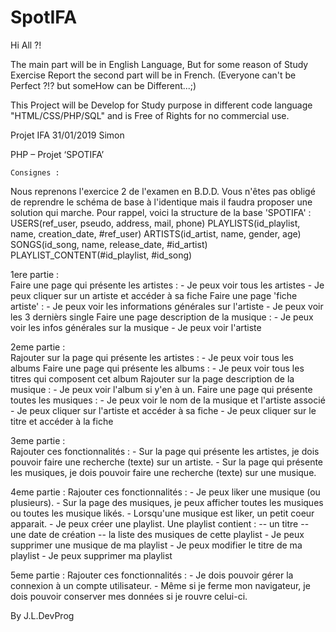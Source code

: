 # SpotIFA

Hi All ?!


The main part will be in English Language,
But for some reason of Study Exercise Report the second part will be in French.
(Everyone can't be Perfect ?!? but someHow can be Different...;)



This Project will be Develop for Study purpose in different code language "HTML/CSS/PHP/SQL"
and is Free of Rights for no commercial use.



Projet IFA 31/01/2019 Simon

PHP	–	Projet	‘SPOTIFA’	

	Consignes :  
 Nous reprenons l'exercice 2 de l'examen en B.D.D. Vous n'êtes pas obligé de reprendre le schéma de base à l'identique mais il faudra proposer une solution qui marche. 
 Pour rappel, voici la structure de la base 'SPOTIFA' :   USERS(ref_user, pseudo, address, mail, phone)  PLAYLISTS(id_playlist, name, creation_date, #ref_user)  ARTISTS(id_artist, name, gender, age)  SONGS(id_song, name, release_date, #id_artist)  PLAYLIST_CONTENT(#id_playlist, #id_song) 
 
 
1ere partie :  
 Faire une page qui présente les artistes :    - Je peux voir tous les artistes   - Je peux cliquer sur un artiste et accéder à sa fiche   Faire une page 'fiche artiste' :   - Je peux voir les informations générales sur l'artiste   - Je peux voir les 3 dernièrs single  Faire une page description de la musique :   - Je peux voir les infos générales sur la musique   - Je peux voir l'artiste 
 
 2eme partie :  
 Rajouter sur la page qui présente les artistes :    - Je peux voir tous les albums  Faire une page qui présente les albums :   - Je peux voir tous les titres qui composent cet album  Rajouter sur la page description de la musique :   - Je peux voir l'album si y'en à un.  Faire une page qui présente toutes les musiques :   - Je peux voir le nom de la musique et l'artiste associé   - Je peux cliquer sur l'artiste et accéder à sa fiche   - Je peux cliquer sur le titre et accéder à la fiche 
 
3eme partie :  
  Rajouter ces fonctionnalités :   - Sur la page qui présente les artistes, je dois pouvoir faire une recherche (texte) sur un artiste.   - Sur la page qui présente les musiques, je dois pouvoir faire une recherche (texte) sur une musique. 
 
4eme partie : 
  Rajouter ces fonctionnalités :    - Je peux liker une musique (ou plusieurs).   - Sur la page des musiques, je peux afficher toutes les musiques   ou toutes les musique likés.   - Lorsqu'une musique est liker, un petit coeur apparait.   - Je peux créer une playlist. Une playlist contient :    -- un titre    -- une date de création    -- la liste des musiques de cette playlist   - Je peux supprimer une musique de ma playlist   - Je peux modifier le titre de ma playlist   - Je peux supprimer ma playlist 
  
 5eme partie : 
 Rajouter ces fonctionnalités : - Je dois pouvoir gérer la connexion à un compte utilisateur.   - Même si je ferme mon navigateur, je dois pouvoir conserver mes données si je rouvre celui-ci. 



By J.L.DevProg
